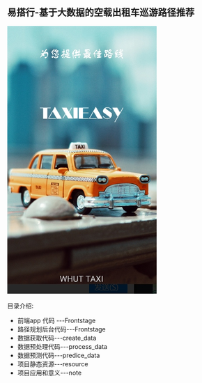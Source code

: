## 易搭行-基于大数据的空载出租车巡游路径推荐

![](resource/demo.jpg)  

目录介绍:

* 前端app 代码 ---Frontstage
* 路径规划后台代码---Frontstage
* 数据获取代码---create_data
* 数据预处理代码---process_data
* 数据预测代码---predice_data
* 项目静态资源---resource
* 项目应用和意义---note
